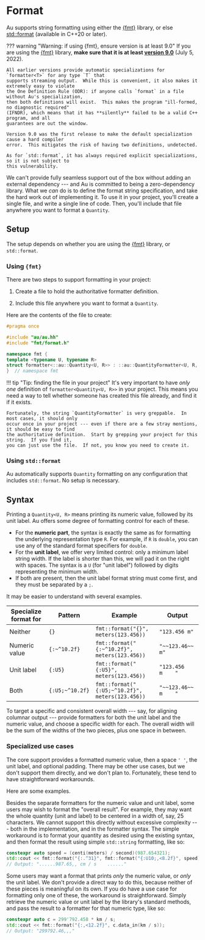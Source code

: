 # Format

Au supports string formatting using either the [{fmt}] library, or else [std::format] (available
in C++20 or later).

??? warning "Warning: if using {fmt}, ensure version is at least 9.0"
    If you are using the [{fmt}] library, **make sure that it is at least [version 9.0]** (July 5,
    2022).

    All earlier versions provide automatic specializations for `formatter<T>` for any type `T` that
    supports streaming output.  While this is convenient, it also makes it extremely easy to violate
    the One Definition Rule (ODR): if anyone calls `format` in a file without Au's specialization,
    then both definitions will exist.  This makes the program "ill-formed, no diagnostic required"
    (IFNDR), which means that it has **silently** failed to be a valid C++ program, and all
    guarantees are out the window.

    Version 9.0 was the first release to make the default specialization cause a hard compiler
    error.  This mitigates the risk of having two definitions, undetected.

    As for `std::format`, it has always required explicit specializations, so it is not subject to
    this vulnerability.

We can't provide fully seamless support out of the box without adding an external dependency --- and
Au is committed to being a zero-dependency library.  What we _can_ do is to define the format string
specification, and take the hard work out of implementing it.  To use it in your project, you'll
create a single file, and write a single line of code.  Then, you'll include that file anywhere you
want to format a `Quantity`.

## Setup

The setup depends on whether you are using the [{fmt}] library, or `std::format`.

### Using `{fmt}`

There are two steps to support formatting in your project:

1. Create a file to hold the authoritative formatter definition.

2. Include this file anywhere you want to format a `Quantity`.

Here are the contents of the file to create:

```cpp
#pragma once

#include "au/au.hh"
#include "fmt/format.h"

namespace fmt {
template <typename U, typename R>
struct formatter<::au::Quantity<U, R>> : ::au::QuantityFormatter<U, R, ::fmt::formatter> {};
}  // namespace fmt
```

!!! tip "Tip: finding the file in your project"
    It's very important to have _only one_ definition of `formatter<Quantity<U, R>>` in your
    project.  This means you need a way to tell whether someone has created this file already, and
    find it if it exists.

    Fortunately, the string `QuantityFormatter` is very greppable.  In most cases, it should only
    occur once in your project --- even if there are a few stray mentions, it should be easy to find
    the authoritative definition.  Start by grepping your project for this string.  If you find it,
    you can just use the file.  If not, you know you need to create it.

### Using `std::format`

Au automatically supports `Quantity` formatting on any configuration that includes `std::format`.
No setup is necessary.

## Syntax

Printing a `Quantity<U, R>` means printing its numeric value, followed by its unit label.  Au offers
some degree of formatting control for each of these.

- For the **numeric part**, the syntax is exactly the same as for formatting the underlying
  representation type `R`.  For example, if `R` is `double`, you can use any of the standard format
  specifiers for `double`.
- For the **unit label**, we offer very limited control: only a minimum label string width.  If the
  label is shorter than this, we will pad it on the right with spaces.  The syntax is a `U` (for
  "unit label") followed by digits representing the minimum width.
- If both are present, then the unit label format string must come first, and they must be separated
  by a `;`.

It may be easier to understand with several examples.

| Specialize format for | Pattern | Example | Output |
|-----------------------|---------|---------|--------|
| Neither | `{}` | `fmt::format("{}", meters(123.456))` | `"123.456 m"` |
| Numeric value | `{:~^10.2f}` | `fmt::format("{:~^10.2f}", meters(123.456))` | `"~~123.46~~ m"` |
| Unit label | `{:U5}` | `fmt::format("{:U5}", meters(123.456))` | `"123.456 m    "` |
| Both | `{:U5;~^10.2f}` | `fmt::format("{:U5;~^10.2f}", meters(123.456))` | `"~~123.46~~ m    "` |

To target a specific and consistent overall width --- say, for aligning columnar output --- provide
formatters for both the unit label and the numeric value, and choose a specific width for each.  The
overall width will be the sum of the widths of the two pieces, plus one space in between.

### Specialized use cases

The core support provides a formatted numeric value, then a space `' '`, the unit label, and
optional padding.  There may be other use cases, but we don't support them directly, and we don't
plan to. Fortunately, these tend to have straightforward workarounds.

Here are some examples.

Besides the separate formatters for the numeric value and unit label, some users may wish to format
the "overall result".  For example, they may want the whole quantity (unit and label) to be centered
in a width of, say, 25 characters.  We cannot support this directly without excessive complexity ---
both in the implementation, and in the formatter syntax.  The simple workaround is to format your
quantity as desired using the existing syntax, and then format the result using simple `std::string`
formatting, like so:

```cpp
constexpr auto speed = (centi(meters) / second)(987.654321);
std::cout << fmt::format("{:.^31}", fmt::format("{:U10;,<8.2f}", speed));
// Output: "......987.65,, cm / s    ......"
```

Some users may want a format that prints _only_ the numeric value, or _only_ the unit label.  We
don't provide a direct way to do this, because neither of these pieces is meaningful on its own.  If
you do have a use case for formatting only one of these, the workaround is straightforward.  Simply
retrieve the numeric value or unit label by the library's standard methods, and pass the result to
a formatter for that numeric type, like so:

```cpp
constexpr auto c = 299'792.458 * km / s;
std::cout << fmt::format("{:,<12.2f}", c.data_in(km / s));
// Output: "299792.46,,,"
```

[{fmt}]: https://github.com/fmtlib/fmt
[std::format]: https://en.cppreference.com/w/cpp/utility/format/format.html
[version 9.0]: https://github.com/fmtlib/fmt/releases/tag/9.0.0
[standard format syntax]: https://hackingcpp.com/cpp/libs/fmt.html

